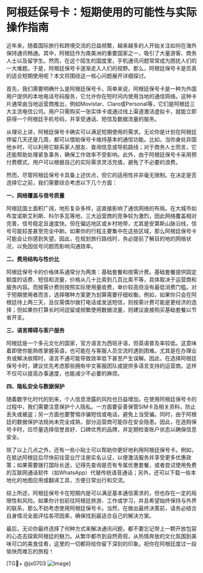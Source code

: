 # 阿根廷保号卡：短期使用的可能性与实际操作指南

近年来，随着国际旅行和跨境交流的日益频繁，越来越多的人开始关注如何在海外保持通讯畅通。其中，阿根廷作为南美洲的重要国家之一，吸引了大量游客、商务人士以及留学生。然而，在这个陌生的国度里，手机通讯问题常常成为困扰人们的一大难题。于是，阿根廷保号卡逐渐走入人们的视野。那么，阿根廷保号卡是否真的适合短期使用呢？本文将围绕这一核心问题展开详细探讨。

首先，我们需要明确什么是阿根廷保号卡。简单来说，阿根廷保号卡是一种为外国用户提供的本地电话号码服务，它允许你在短时间内使用当地的通信网络。这种卡片通常由当地运营商推出，例如Movistar、Claro或Personal等，它们是阿根廷三大主流电信公司。用户只需购买一张实体卡或通过线上渠道激活虚拟卡，就能立即获得一个阿根廷手机号码，并享受通话、短信及数据流量的服务。

从理论上讲，阿根廷保号卡确实可以满足短期使用的需求。无论你是计划在阿根廷停留几天还是几周，都可以借助保号卡维持基本的通信功能。比如，当你身处异国他乡时，可以利用它联系家人朋友、查询信息或导航路线；对于商务人士而言，它还能帮助处理紧急事务，确保工作效率不受影响。此外，由于阿根廷保号卡采用预付费模式，用户可以根据自己的实际需求灵活充值，避免了不必要的浪费。

然而，尽管阿根廷保号卡具备上述优点，但它的适用性并非毫无限制。在决定是否选择它之前，我们需要综合考虑以下几个方面：

**一、网络覆盖与信号质量**

阿根廷国土面积广阔，地形复杂多样，这直接影响了通信网络的布局。在大城市如布宜诺斯艾利斯、科尔多瓦等地，三大运营商的竞争较为激烈，因此网络覆盖相对完善，信号稳定且速度快。但在偏远地区或乡村地带，尤其是安第斯山脉沿线，信号可能较差甚至完全中断。如果你的行程主要集中在这些区域，那么阿根廷保号卡可能会让你感到失望。因此，在规划旅行路线时，务必提前了解目的地的网络状况，以免因信号问题而影响沟通效率。

**二、费用结构与性价比**

阿根廷保号卡的价格体系通常分为两类：基础套餐和按需计费。基础套餐提供固定额度的话费、短信和流量，价格从几十比索到几百比索不等，具体取决于运营商和服务内容。而按需计费则按照实际使用量收费，单价较高但没有最低消费门槛。对于短期使用者而言，选择哪种方案更为划算需要仔细权衡。例如，如果你只会在阿根廷待上两三天，且仅需偶尔拨打电话或发送短信，则按需计费可能是更经济的选择；但如果你打算长时间逗留或频繁使用数据流量，则建议直接购买基础套餐以节省开支。

**三、语言障碍与客户服务**

阿根廷是一个多元文化的国家，官方语言为西班牙语，但英语普及率较低。这意味着即使你能熟练掌握英语，也可能在与客服人员交流时遇到困难。尤其是在办理业务或解决故障时，语言不通可能导致效率低下甚至产生误解。因此，在选择阿根廷保号卡时，建议优先考虑那些拥有中文客服团队或提供多语言支持的运营商。这样不仅可以提高办事速度，也能减少不必要的麻烦。

**四、隐私安全与数据保护**

随着数字化时代的到来，个人信息泄露的风险也日益增加。在使用阿根廷保号卡的过程中，我们需要注意保护个人隐私。一方面要妥善保管SIM卡及相关资料，防止丢失或被盗；另一方面也要警惕诈骗短信或电话，避免上当受骗。同时，由于阿根廷的数据保护法规尚未完全成熟，部分运营商可能存在安全隐患。因此，在选购保号卡时，应尽量选择信誉良好、口碑优秀的品牌，并定期检查账户状态以确保信息安全。

除了以上几点之外，还有一些小贴士可以帮助你更好地利用阿根廷保号卡。例如，在抵达阿根廷后尽快前往营业厅注册实名认证，以便激活服务并享受更多优惠政策；如果需要拨打国际长途，记得先查询是否有专属优惠套餐，或者尝试使用免费的互联网通话软件（如WhatsApp）代替传统语音通话；另外，还可以下载一些本地化的地图应用或翻译工具，方便日常出行和交流。

综上所述，阿根廷保号卡在短期内是可以满足基本通信需求的，但也存在一定的局限性和风险。如果你计划前往阿根廷旅游、工作或学习，并且希望始终保持与外界的联系，那么不妨考虑使用阿根廷保号卡。当然，在做出最终决策前，请务必结合自身情况全面评估各项因素，确保找到最适合自己的解决方案。

最后，无论你最终选择了何种方式来解决通讯问题，都不要忘记带上一颗开放包容的心态去探索阿根廷的魅力。从繁华都市到自然奇观，从热情奔放的文化氛围到美味可口的美食佳肴，这里的一切都将给你留下深刻的印象。祝你在阿根廷度过一段愉快而难忘的旅程！

[TG💪+ @jx0703 ![Image](https://github.com/user-attachments/assets/dbca1d08-cadb-493c-b0ec-ad6f7a83f270)]